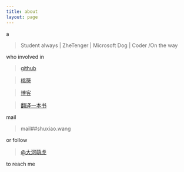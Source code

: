```yaml
---
title: about
layout: page
---
```


a
>  Student always | ZheTenger | Microsoft Dog | Coder /On the way


who involved in 
> [github](https://github.com/keaising)

> [桃符](http://blog.shuxiao.wang)

> [博客](http://shuxiao.wang)

> [翻译一本书](http://mf.shuxiao.wang)

mail 
> mail##shuxiao.wang


or follow 
> [@大河萌虎](https://twitter.com/#!/Wsx_xzW)


to reach me